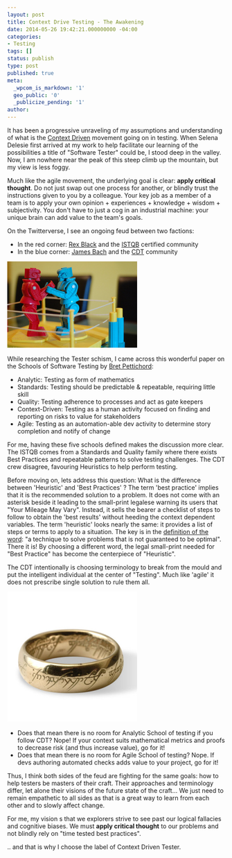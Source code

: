 ```yaml
---
layout: post
title: Context Drive Testing - The Awakening
date: 2014-05-26 19:42:21.000000000 -04:00
categories:
- Testing
tags: []
status: publish
type: post
published: true
meta:
  _wpcom_is_markdown: '1'
  geo_public: '0'
  _publicize_pending: '1'
author: 
---
```

It has been a progressive unraveling of my assumptions and understanding of what is the [Context Driven](http://context-driven-testing.com/) movement going on in testing. When Selena Delesie first arrived at my work to help facilitate our learning of the possibilities a title of "Software Tester" could be, I stood deep in the valley. Now, I am nowhere near the peak of this steep climb up the mountain, but my view is less foggy.

Much like the agile movement, the underlying goal is clear: **apply critical thought**. Do not just swap out one process for another, or blindly trust the instructions given to you by a colleague. Your key job as a member of a team is to apply your own opinion + experiences + knowledge + wisdom + subjectivity. You don't have to just a cog in an industrial machine: your unique brain can add value to the team's goals.

On the Twitterverse, I see an ongoing feud between two factions:

*   In the red corner: [Rex Black](https://twitter.com/RBCS) and the [ISTQB](http://www.istqb.org/) certified community
*   In the blue corner: [James Bach](https://twitter.com/jamesmarcusbach) and the [CDT](http://context-driven-testing.com/) community

![rockem-sockem-robots1](../assets/rockem-sockem-robots1.jpg)

While researching the Tester schism, I came across this wonderful paper on the Schools of Software Testing by [Bret Pettichord](http://pettichord.com/):

*   Analytic: Testing as form of mathematics
*   Standards: Testing should be predictable &amp; repeatable, requiring little skill
*   Quality: Testing adherence to processes and act as gate keepers
*   Context-Driven: Testing as a human activity focused on finding and reporting on risks to value for stakeholders
*   Agile: Testing as an automation-able dev activity to determine story completion and notify of change

For me, having these five schools defined makes the discussion more clear. The ISTQB comes from a Standards and Quality family where there exists Best Practices and repeatable patterns to solve testing challenges. The CDT crew disagree, favouring Heuristics to help perform testing.

Before moving on, lets address this question: What is the difference between 'Heuristic' and 'Best Practices' ? The term 'best practice' implies that it is the recommended solution to a problem. It does not come with an asterisk beside it leading to the small-print legalese warning its users that "Your Mileage May Vary". Instead, it sells the bearer a checklist of steps to follow to obtain the 'best results' without heeding the context dependent variables. The term 'heuristic' looks nearly the same: it provides a list of steps or terms to apply to a situation. The key is in the [definition of the word](http://en.wikipedia.org/wiki/Heuristic): "a technique to solve problems that is not guaranteed to be optimal". There it is! By choosing a different word, the legal small-print needed for "Best Practice" has become the centerpiece of "Heuristic".

The CDT intentionally is choosing terminology to break from the mould and put the intelligent individual at the center of "Testing". Much like 'agile' it does not prescribe single solution to rule them all.

![l_one_ring_gold_italian](../assets/l_one_ring_gold_italian.jpg)

*   Does that mean there is no room for Analytic School of testing if you follow CDT? Nope! If your context suits mathematical metrics and proofs to decrease risk (and thus increase value), go for it!
*   Does that mean there is no room for Agile School of testing? Nope. If devs authoring automated checks adds value to your project, go for it!

Thus, I think both sides of the feud are fighting for the same goals: how to help testers be masters of their craft. Their approaches and terminology differ, let alone their visions of the future state of the craft... We just need to remain empathetic to all sides as that is a great way to learn from each other and to slowly affect change.

For me, my vision s that we explorers strive to see past our logical fallacies and cognitive biases. We must **apply critical thought** to our problems and not blindly rely on "time tested best practices".

.. and that is why I choose the label of Context Driven Tester.